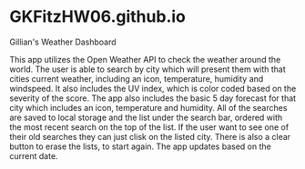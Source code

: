 # GKFitzHW06.github.io

Gillian's Weather Dashboard

This app utilizes the Open Weather API to check the weather around the world. The user is able to search by city which will present them with that cities current weather, including an icon, temperature, humidity and windspeed. It also includes the UV index, which is color coded based on the severity of the score. The app also includes the basic 5 day forecast for that city which includes an icon, temperature and humidity. All of the searches are saved to local storage and the list under the search bar, ordered with the most recent search on the top of the list. If the user want to see one of their old searches they can just clisk on the listed city. There is also a clear button to erase the lists, to start again. The app updates based on the current date. 
